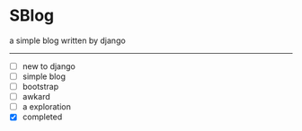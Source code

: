SBlog
=====

a simple blog written by django

-----------------

- [ ] new to django
- [ ] simple blog
- [ ] bootstrap
- [ ] awkard
- [ ] a exploration
- [x] completed
